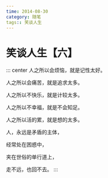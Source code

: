 ```yaml
---
time: 2014-08-30
category: 随笔
tags:: 笑谈人生
---
```


# 笑谈人生【六】

::: center
人之所以会烦恼，就是记性太好。

人之所以会痛苦，就是追求太多。

人之所以不快乐，就是计较太多。

人之所以不幸福，就是不会知足。

人之所以活的累，就是想的太多。

人，永远是矛盾的主体，

经常处在困惑中，

夹在世俗的单行道上，

走不远，也回不去。
:::
